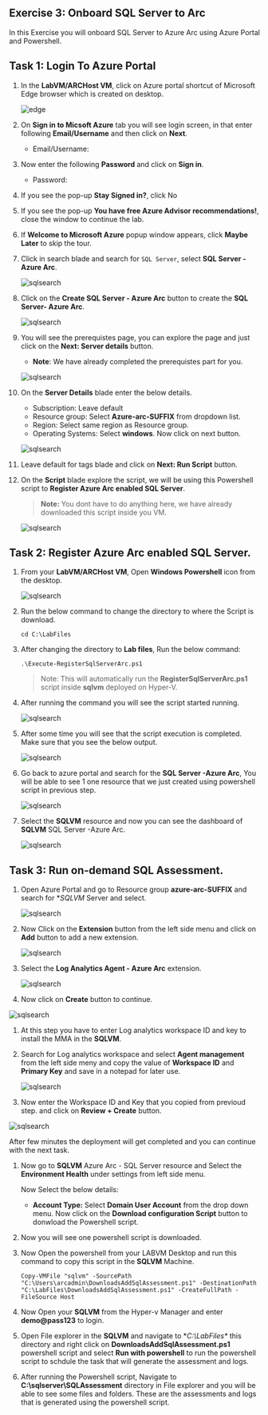 ## Exercise 3: Onboard SQL Server to Arc
In this Exercise you will onboard SQL Server to Azure Arc using Azure Portal and Powershell.

## Task 1: Login To Azure Portal

1. In the **LabVM/ARCHost VM**, click on Azure portal shortcut of Microsoft Edge browser which is created on desktop.
  
    ![](.././media/0.png "edge")
   
1. On **Sign in to Micsoft Azure** tab you will see login screen, in that enter following **Email/Username** and then click on **Next**. 
   * Email/Username: <inject key="AzureAdUserEmail"></inject>
   
1. Now enter the following **Password** and click on **Sign in**.
   * Password: <inject key="AzureAdUserPassword"></inject>
   
1. If you see the pop-up **Stay Signed in?**, click No

1. If you see the pop-up **You have free Azure Advisor recommendations!**, close the window to continue the lab.

1. If **Welcome to Microsoft Azure** popup window appears, click **Maybe Later** to skip the tour.
      
1. Click in search blade and search for ```SQL Server```, select **SQL Server - Azure Arc**.
 
    ![](.././media/sqlserver.png "sqlsearch")
   
1. Click on the **Create SQL Server - Azure Arc** button to create the **SQL Server- Azure Arc**. 
 
    ![](.././media/createsql.png "sqlsearch")
   
1. You will see the prerequistes page, you can explore the page and just click on the **Next: Server details** button.
    
    - **Note**: We have already completed the prerequistes part for you. 
    
    ![](.././media/presql.png "sqlsearch")
   
1. On the **Server Details** blade enter the below details.
 
     - Subscription: Leave default
     - Resource group: Select **Azure-arc-SUFFIX** from dropdown list.
     - Region: Select same region as Resource group.
     - Operating Systems: Select **windows**.
       Now click on next button.
   
    ![](.././media/detailssql.png "sqlsearch")
   
1. Leave default for tags blade and click on **Next: Run Script** button.
 
1. On the **Script** blade explore the script, we will be using this Powershell script to **Register Azure Arc enabled SQL Server**.
 
     > **Note:** You dont have to do anything here, we have already downloaded this script inside you VM.
    
    ![](.././media/runsql.png "sqlsearch")
     
## Task 2: Register Azure Arc enabled SQL Server.

1. From your **LabVM/ARCHost VM**, Open **Windows Powershell** icon from the desktop.
 
    ![](.././media/powershell.png "sqlsearch")
  
1. Run the below command to change the directory to where the Script is download.
 
     ``` cd C:\LabFiles ```
     
1. After changing the directory to **Lab files**, Run the below command:

     ``` .\Execute-RegisterSqlServerArc.ps1 ```
     
    > Note: This will automatically run the **RegisterSqlServerArc.ps1** script inside **sqlvm** deployed on Hyper-V.

1. After running the command you will see the script started running.

    ![](.././media/run.png "sqlsearch")
  
1. After some time you will see that the script execution is completed. Make sure that you see the below output.

    ![](.././media/completed.png "sqlsearch")
  
1. Go back to azure portal and search for the **SQL Server -Azure Arc**, You will be able to see 1 one resource that we just created using powershell script in previous step.

    ![](.././media/sqlvm.png "sqlsearch")
  
 1. Select the **SQLVM** resource and now you can see the dashboard of **SQLVM** SQL Server -Azure Arc.

    ![](.././media/dashsql.png "sqlsearch")
 
 
## Task 3: Run on-demand SQL Assessment.

 1. Open Azure Portal and go to Resource group **azure-arc-SUFFIX** and search for **SQLVM* Server and select.
 
    ![](.././media/sqlserver.png "sqlsearch") 
    
 1. Now Click on the **Extension** button from the left side menu and click on **Add** button to add a new extension.
 
    ![](.././media/mma.png "sqlsearch")
    
 1. Select the **Log Analytics Agent - Azure Arc** extension.
 
    ![](.././media/extension1.png "sqlsearch")
    
 1. Now click on **Create** button to continue.
 
   ![](.././media/create.png "sqlsearch")
   
 1. At this step you have to enter Log analytics workspace ID and key to install the MMA in the **SQLVM**.
 
 1. Search for Log analytics workspace and select **Agent management** from the left side meny and copy the value of **Workspace ID** and **Primary Key** and save in a notepad for later use.
 
    ![](.././media/log.png "sqlsearch")
 
 1. Now enter the Workspace ID and Key that you copied from previoud step. and click on **Review + Create** button. 
 
   ![](.././media/create1.png "sqlsearch")
   
   After few minutes the deployment will get completed and you can continue with the next task.
 
 1. Now go to **SQLVM** Azure Arc - SQL Server resource and Select the **Environment Health** under settings from left side menu.
    
    Now Select the below details:
    * **Account Type:** Select **Domain User Account** from the drop down menu.
    Now click on the **Download configuration Script** button to donwload the Powershell script.
    
    [](.././media/sqlvm.png "sqlsearch")
    
 1. Now you will see one powershell script is downloaded.
   
    [](.././media/download.png "sqlsearch")
    
 1. Now Open the powershell from your LABVM Desktop and run this command to copy this script in the **SQLVM** Machine.
    
    ``` Copy-VMFile "sqlvm" -SourcePath "C:\Users\arcadmin\DownloadsAddSqlAssessment.ps1" -DestinationPath "C:\LabFiles\DownloadsAddSqlAssessment.ps1" -CreateFullPath -FileSource Host ```
    
 1. Now Open your **SQLVM** from the Hyper-v Manager and enter **demo@pass123** to login.
 
 1. Open File explorer in the **SQLVM** and navigate to **C:\LabFiles\** this directory and right click on **DownloadsAddSqlAssessment.ps1** powershell script and select **Run with powershell** to run the powershell script to schdule the task that will generate the assessment and logs.
 
    [](.././media/file.png "sqlsearch")
    
 1. After running the Powershell script, Navigate to **C:\sqlserver\SQLAssessment** directory in File explorer and you will be able to see some files and folders. These are the assessments and logs that is generated using the powershell script.
 
 
 
    
    
